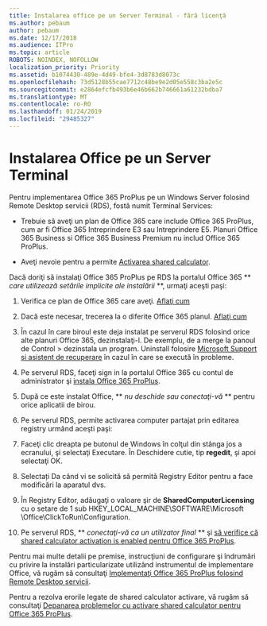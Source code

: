 ```yaml
---
title: Instalarea office pe un Server Terminal - fără licenţă
ms.author: pebaum
author: pebaum
ms.date: 12/17/2018
ms.audience: ITPro
ms.topic: article
ROBOTS: NOINDEX, NOFOLLOW
localization_priority: Priority
ms.assetid: b1074430-489e-4d49-bfe4-3d8783d8073c
ms.openlocfilehash: 73d5128b55cae7712c48be9e2d05e558c3ba2e5c
ms.sourcegitcommit: e2864efcfb493b6e46b662b746661a61232bdba7
ms.translationtype: MT
ms.contentlocale: ro-RO
ms.lasthandoff: 01/24/2019
ms.locfileid: "29485327"
---
```

# <a name="installing-office-on-a-terminal-server"></a>Instalarea Office pe un Server Terminal

Pentru implementarea Office 365 ProPlus pe un Windows Server folosind Remote Desktop servicii (RDS), fostă numit Terminal Services:
  
- Trebuie să aveţi un plan de Office 365 care include Office 365 ProPlus, cum ar fi Office 365 Intreprindere E3 sau Intreprindere E5. Planuri Office 365 Business si Office 365 Business Premium nu includ Office 365 ProPlus.
    
- Aveţi nevoie pentru a permite [Activarea shared calculator](https://docs.microsoft.com/DeployOffice/overview-of-shared-computer-activation-for-office-365-proplus).
    
Dacă doriţi să instalaţi Office 365 ProPlus pe RDS la portalul Office 365 ** *care utilizează setările implicite ale instalării* **, urmaţi aceşti paşi: 
  
1. Verifica ce plan de Office 365 care aveţi. [Aflaţi cum](https://docs.microsoft.com/office365/admin/admin-overview/what-subscription-do-i-have)
    
2. Dacă este necesar, trecerea la o diferite Office 365 planul. [Aflaţi cum](https://docs.microsoft.com/office365/admin/subscriptions-and-billing/switch-to-a-different-plan)
    
3. În cazul în care biroul este deja instalat pe serverul RDS folosind orice alte planuri Office 365, dezinstalaţi-l. De exemplu, de a merge la panoul de Control \> dezinstala un program. Uninstall folosire [Microsoft Support si asistent de recuperare](https://aka.ms/SARA-OfficeUninstall-Alchemy) în cazul în care se execută în probleme. 
    
4. Pe serverul RDS, faceţi sign in la portalul Office 365 cu contul de administrator şi [instala Office 365 ProPlus](https://portal.office.com/OLS/MySoftware.aspx).
    
5. După ce este instalat Office, ** *nu deschide sau conectaţi-vă* ** pentru orice aplicatii de birou. 
    
6. Pe serverul RDS, permite activarea computer partajat prin editarea registry urmând aceşti paşi:
    
1. Faceţi clic dreapta pe butonul de Windows în colţul din stânga jos a ecranului, şi selectaţi Executare. În Deschidere cutie, tip **regedit**, şi apoi selectaţi OK. 
    
2. Selectați Da când vi se solicită să permită Registry Editor pentru a face modificări la aparatul dvs.
    
3. În Registry Editor, adăugaţi o valoare şir de **SharedComputerLicensing** cu o setare de 1 sub HKEY_LOCAL_MACHINE\SOFTWARE\Microsoft \Office\ClickToRun\Configuration. 
    
7. Pe serverul RDS, ** *conectaţi-vă ca un utilizator final* ** şi [să verifice că shared calculator activation is enabled pentru Office 365 ProPlus](https://docs.microsoft.com/DeployOffice/troubleshoot-issues-with-shared-computer-activation-for-office-365-proplus#verify-that-activation-for-office-365-proplus-succeeded).
    
Pentru mai multe detalii pe premise, instrucţiuni de configurare şi îndrumări cu privire la instalări particularizate utilizând instrumentul de implementare Office, vă rugăm să consultaţi [Implementaţi Office 365 ProPlus folosind Remote Desktop servicii](https://docs.microsoft.com/DeployOffice/deploy-office-365-proplus-by-using-remote-desktop-services).
  
Pentru a rezolva erorile legate de shared calculator activare, vă rugăm să consultaţi [Depanarea problemelor cu activare shared calculator pentru Office 365 ProPlus](https://docs.microsoft.com/DeployOffice/troubleshoot-issues-with-shared-computer-activation-for-office-365-proplus).
  

